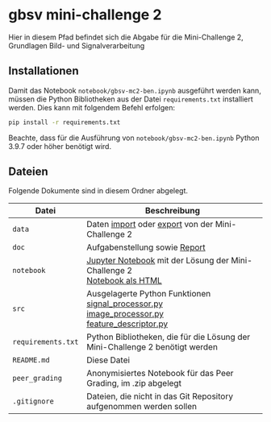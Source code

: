 # gbsv mini-challenge 2

Hier in diesem Pfad befindet sich die Abgabe für die Mini-Challenge 2, Grundlagen Bild- und Signalverarbeitung

## Installationen 

Damit das Notebook `notebook/gbsv-mc2-ben.ipynb` ausgeführt werden kann, müssen die Python Bibliotheken aus der Datei `requirements.txt` installiert werden. Dies kann mit folgendem Befehl erfolgen:

```bash
pip install -r requirements.txt
```

Beachte, dass für die Ausführung von `notebook/gbsv-mc2-ben.ipynb` Python 3.9.7 oder höher benötigt wird.


## Dateien 

Folgende Dokumente sind in diesem Ordner abgelegt.

| Datei              | Beschreibung                                                                                                                                                                                   |
| ------------------ | ---------------------------------------------------------------------------------------------------------------------------------------------------------------------------------------------- |
| `data`             | Daten [import](data/image/) oder [export](data/export/) von der Mini-Challenge 2                                                                                                               |
| `doc`              | Aufgabenstellung sowie [Report](doc/gbsv-report-2024-01-06.pdf)                                                                                                                                |
| `notebook`         | [Jupyter Notebook](notebook/gbsv-mc2-ben.ipynb) mit der Lösung der Mini-Challenge 2  <br> [Notebook als HTML](notebook/gbsv-mc2-ben.html)                                                      |
| `src`              | Ausgelagerte Python Funktionen <br> [signal_processor.py](src/signal_processor.py)   <br> [image_processor.py](src/image_processor.py) <br> [feature_descriptor.py](src/feature_descriptor.py) |
| `requirements.txt` | Python Bibliotheken, die für die Lösung der Mini-Challenge 2 benötigt werden                                                                                                                   |
| `README.md`        | Diese Datei                                                                                                                                                                                    |
| `peer_grading`     | Anonymisiertes Notebook für das Peer Grading, im .zip abgelegt                                                                                                                                 |
| `.gitignore`       | Dateien, die nicht in das Git Repository aufgenommen werden sollen                                                                                                                             |

